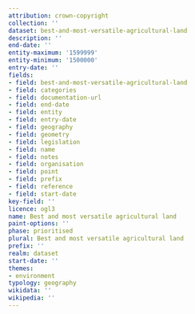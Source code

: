 ```yaml
---
attribution: crown-copyright
collection: ''
dataset: best-and-most-versatile-agricultural-land
description: ''
end-date: ''
entity-maximum: '1599999'
entity-minimum: '1500000'
entry-date: ''
fields:
- field: best-and-most-versatile-agricultural-land
- field: categories
- field: documentation-url
- field: end-date
- field: entity
- field: entry-date
- field: geography
- field: geometry
- field: legislation
- field: name
- field: notes
- field: organisation
- field: point
- field: prefix
- field: reference
- field: start-date
key-field: ''
licence: ogl3
name: Best and most versatile agricultural land
paint-options: ''
phase: prioritised
plural: Best and most versatile agricultural land
prefix: ''
realm: dataset
start-date: ''
themes:
- environment
typology: geography
wikidata: ''
wikipedia: ''
---
```

